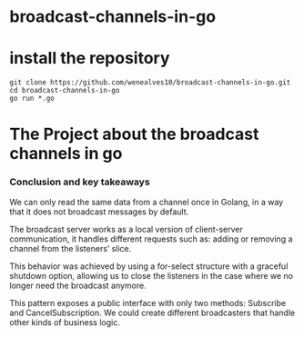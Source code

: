 # broadcast-channels-in-go

# install the repository

`git clone https://github.com/wenealves10/broadcast-channels-in-go.git`<br>
`cd broadcast-channels-in-go`<br>
`go run *.go`

# The Project about the broadcast channels in go

### Conclusion and key takeaways

<p>
We can only read the same data from a channel once in Golang, in a way that it does not broadcast messages by default.
</p>

<p>The broadcast server works as a local version of client-server communication, it handles different requests such as: adding or removing a channel from the listeners’ slice.</p>

<p>This behavior was achieved by using a for-select structure with a graceful shutdown option, allowing us to close the listeners in the case where we no longer need the broadcast anymore.</p>

<p>This pattern exposes a public interface with only two methods: Subscribe and CancelSubscription. We could create different broadcasters that handle other kinds of business logic.</p>
